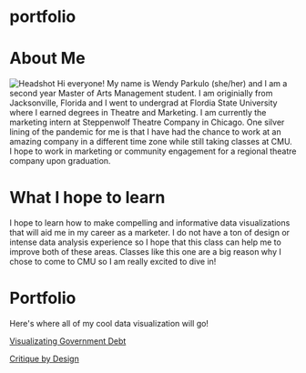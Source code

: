 # portfolio

# About Me
![Headshot](https://scontent.fagc1-2.fna.fbcdn.net/v/t1.0-9/46785141_1911074825656306_6459510317876510720_o.jpg?_nc_cat=100&ccb=2&_nc_sid=174925&_nc_ohc=oS6EnNSjqJYAX_Q0gqW&_nc_ht=scontent.fagc1-2.fna&oh=20568b612c9b8e1f408df254913c1421&oe=5FC55DD9)
Hi everyone! My name is Wendy Parkulo (she/her) and I am a second year Master of Arts Management student. I am originially from Jacksonville, Florida and I went to undergrad at Flordia State University where I earned degrees in Theatre and Marketing. I am currently the marketing intern at Steppenwolf Theatre Company in Chicago. One silver lining of the pandemic for me is that I have had the chance to work at an amazing company in a different time zone while still taking classes at CMU. I hope to work in marketing or community engagement for a regional theatre company upon graduation. 


# What I hope to learn
I hope to learn how to make compelling and informative data visualizations that will aid me in my career as a marketer. I do not have a ton of design or intense data analysis experience so I hope that this class can help me to improve both of these areas. Classes like this one are a big reason why I chose to come to CMU so I am really excited to dive in!

# Portfolio
Here's where all of my cool data visualization will go!

[Visualizating Government Debt](/dataviz2.md)

[Critique by Design](/dataviz3.md) 
